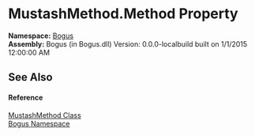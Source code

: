 # MustashMethod.Method Property 
 

**Namespace:**&nbsp;<a href="N_Bogus">Bogus</a><br />**Assembly:**&nbsp;Bogus (in Bogus.dll) Version: 0.0.0-localbuild built on 1/1/2015 12:00:00 AM

## See Also


#### Reference
<a href="T_Bogus_MustashMethod">MustashMethod Class</a><br /><a href="N_Bogus">Bogus Namespace</a><br />